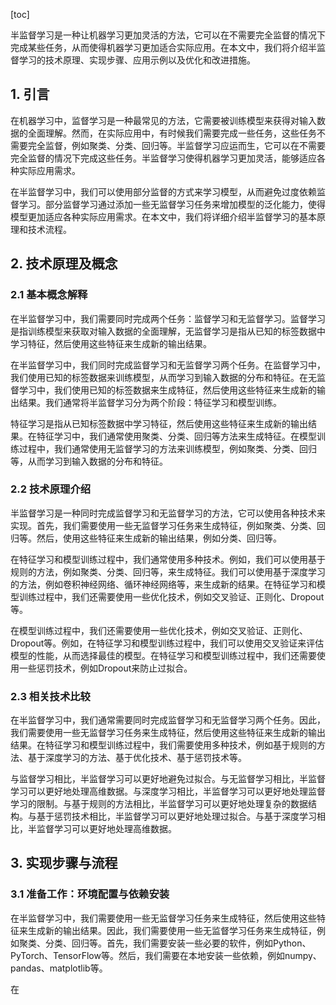 
[toc]                    
                
                
半监督学习是一种让机器学习更加灵活的方法，它可以在不需要完全监督的情况下完成某些任务，从而使得机器学习更加适合实际应用。在本文中，我们将介绍半监督学习的技术原理、实现步骤、应用示例以及优化和改进措施。

## 1. 引言

在机器学习中，监督学习是一种最常见的方法，它需要被训练模型来获得对输入数据的全面理解。然而，在实际应用中，有时候我们需要完成一些任务，这些任务不需要完全监督，例如聚类、分类、回归等。半监督学习应运而生，它可以在不需要完全监督的情况下完成这些任务。半监督学习使得机器学习更加灵活，能够适应各种实际应用需求。

在半监督学习中，我们可以使用部分监督的方式来学习模型，从而避免过度依赖监督学习。部分监督学习通过添加一些无监督学习任务来增加模型的泛化能力，使得模型更加适应各种实际应用需求。在本文中，我们将详细介绍半监督学习的基本原理和技术流程。

## 2. 技术原理及概念

### 2.1 基本概念解释

在半监督学习中，我们需要同时完成两个任务：监督学习和无监督学习。监督学习是指训练模型来获取对输入数据的全面理解，无监督学习是指从已知的标签数据中学习特征，然后使用这些特征来生成新的输出结果。

在半监督学习中，我们同时完成监督学习和无监督学习两个任务。在监督学习中，我们使用已知的标签数据来训练模型，从而学习到输入数据的分布和特征。在无监督学习中，我们使用已知的标签数据来生成特征，然后使用这些特征来生成新的输出结果。我们通常将半监督学习分为两个阶段：特征学习和模型训练。

特征学习是指从已知标签数据中学习特征，然后使用这些特征来生成新的输出结果。在特征学习中，我们通常使用聚类、分类、回归等方法来生成特征。在模型训练过程中，我们通常使用无监督学习的方法来训练模型，例如聚类、分类、回归等，从而学习到输入数据的分布和特征。

### 2.2 技术原理介绍

半监督学习是一种同时完成监督学习和无监督学习的方法，它可以使用各种技术来实现。首先，我们需要使用一些无监督学习任务来生成特征，例如聚类、分类、回归等。然后，使用这些特征来生成新的输出结果，例如分类、回归等。

在特征学习和模型训练过程中，我们通常使用多种技术。例如，我们可以使用基于规则的方法，例如聚类、分类、回归等，来生成特征。我们可以使用基于深度学习的方法，例如卷积神经网络、循环神经网络等，来生成新的结果。在特征学习和模型训练过程中，我们还需要使用一些优化技术，例如交叉验证、正则化、Dropout等。

在模型训练过程中，我们还需要使用一些优化技术，例如交叉验证、正则化、Dropout等。例如，在特征学习和模型训练过程中，我们可以使用交叉验证来评估模型的性能，从而选择最佳的模型。在特征学习和模型训练过程中，我们还需要使用一些惩罚技术，例如Dropout来防止过拟合。

### 2.3 相关技术比较

在半监督学习中，我们通常需要同时完成监督学习和无监督学习两个任务。因此，我们需要使用一些无监督学习任务来生成特征，然后使用这些特征来生成新的输出结果。在特征学习和模型训练过程中，我们需要使用多种技术，例如基于规则的方法、基于深度学习的方法、基于优化技术、基于惩罚技术等。

与监督学习相比，半监督学习可以更好地避免过拟合。与无监督学习相比，半监督学习可以更好地处理高维数据。与深度学习相比，半监督学习可以更好地处理监督学习的限制。与基于规则的方法相比，半监督学习可以更好地处理复杂的数据结构。与基于惩罚技术相比，半监督学习可以更好地处理过拟合。与基于深度学习相比，半监督学习可以更好地处理高维数据。

## 3. 实现步骤与流程

### 3.1 准备工作：环境配置与依赖安装

在半监督学习中，我们需要使用一些无监督学习任务来生成特征，然后使用这些特征来生成新的输出结果。因此，我们需要使用一些无监督学习任务来生成特征，例如聚类、分类、回归等。首先，我们需要安装一些必要的软件，例如Python、PyTorch、TensorFlow等。然后，我们需要在本地安装一些依赖，例如numpy、pandas、matplotlib等。

在

